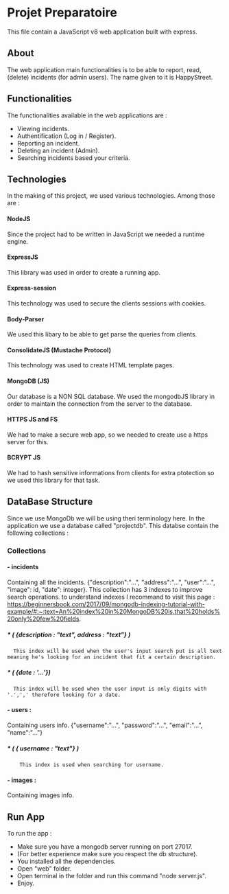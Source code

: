 # Projet Preparatoire
This file contain a JavaScript v8 web application built with express.

## About
The web application main functionalities is to be able to report, read, (delete) incidents (for admin users). The name given to it is HappyStreet.

## Functionalities
The functionalities available in the web applications are :
  - Viewing incidents.
  - Authentification (Log in / Register).
  - Reporting an incident.
  - Deleting an incident (Admin).
  - Searching incidents based your criteria.
  
## Technologies 

In the making of this project, we used various technologies. Among those are :

#### NodeJS
Since the project had to be written in JavaScript we needed a runtime engine.

#### ExpressJS
This library was used in order to create a running app.

#### Express-session
This technology was used to secure the clients sessions with cookies.

#### Body-Parser
We used this libary to be able to get parse the queries from clients.

#### ConsolidateJS (Mustache Protocol)
This technology was used to create HTML template pages.

#### MongoDB (JS)
Our database is a NON SQL database. We used the mongodbJS library in order to maintain the connection from the server to the database.

#### HTTPS JS and FS
We had to make a secure web app, so we needed to create use a https server for this.

#### BCRYPT JS
We had to hash sensitive informations from clients for extra ptotection so we used this library for that task.

## DataBase Structure

Since we use MongoDb we will be using theri terminology here.
In the application we use a database called "projectdb". 
This databse contain the following collections :

### Collections

#### - incidents 
  Containing all the incidents. 
  {"description":"...", "address":"...", "user":"...", "image": id, "date": integer}.
  This collection has 3 indexes to improve search operations.
  to understand indexes I recommand to visit this page :
  https://beginnersbook.com/2017/09/mongodb-indexing-tutorial-with-example/#:~:text=An%20index%20in%20MongoDB%20is,that%20holds%20only%20few%20fields.
  
  ##### * ( {description : "text", address : "text"} ) 
      This index will be used when the user's input search put is all text meaning he's looking for an incident that fit a certain description.
  
  ##### * ( {date : '...'})        
      This index will be used when the user input is only digits with '.',',' therefore looking for a date.
  
#### - users : 
  Containing users info. 
  {"username":"...", "password":"...", "email":"...", "name":"..."}
  ##### * ( { username : "text"} )
        This index is used when searching for username. 
  
#### - images :
  Containing images info.


## Run App

To run the app :
  - Make sure you have a mongodb server running on port 27017.
  - (For better experience make sure you respect the db structure).
  - You installed all the dependencies.
  - Open "web" folder.
  - Open terminal in the folder and run this command "node server.js".
  - Enjoy.
